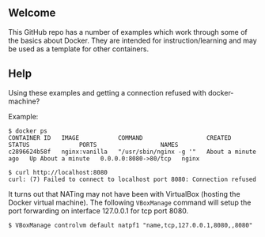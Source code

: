 Welcome
-------
This GitHub repo has a number of examples which work through some of the basics
about Docker. They are intended for instruction/learning and may be used as a
template for other containers.


Help
----
Using these examples and getting a connection refused with docker-machine?

Example:
```
$ docker ps
CONTAINER ID   IMAGE           COMMAND                  CREATED              STATUS              PORTS                  NAMES
c2896624b58f   nginx:vanilla   "/usr/sbin/nginx -g '"   About a minute ago   Up About a minute   0.0.0.0:8080->80/tcp   nginx

$ curl http://localhost:8080
curl: (7) Failed to connect to localhost port 8080: Connection refused
```

It turns out that NATing may not have been with VirtualBox (hosting the Docker virtual
machine). The following `VBoxManage` command will setup the port forwarding on
interface 127.0.0.1 for tcp port 8080.
```
$ VBoxManage controlvm default natpf1 "name,tcp,127.0.0.1,8080,,8080"
```
